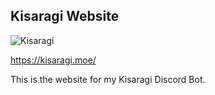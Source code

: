 ## Kisaragi Website

![Kisaragi](https://github.com/Pripy/kisaragi.moe/blob/main/assets/images/website-img.png?raw=true)

https://kisaragi.moe/

This is the website for my Kisaragi Discord Bot.
